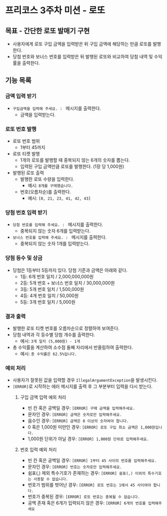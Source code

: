 # 프리코스 3주차 미션 - 로또

## 목표 - 간단한 로또 발매기 구현
- 사용자에게 로또 구입 금액을 입력받은 뒤 구입 금액에 해당하는 만큼 로또를 발행한다.
- 당첨 번호와 보너스 번호를 입력받은 뒤 발행된 로또와 비교하여 당첨 내역 및 수익률을 출력한다.

## 기능 목록

### 금액 입력 받기
- `구입금액을 입력해 주세요. : ` 메시지를 출력한다.
  - 금액을 입력받는다.

### 로또 번호 발행
- 로또 번호 범위
  - 1부터 45까지
- 로또 티켓 발행
  - 1개의 로또를 발행할 때 중복되지 않는 6개의 숫자를 뽑는다.
  - 입력된 구입 금액만큼 로또를 발행한다. (1장 당 1,000원)
- 발행된 로또 출력
  - 발행한 로또 수량을 입력한다.
    - 예시: `8개를 구매했습니다.`
  - 번호(오름차순)를 출력한다.
    - 예시: `[8, 21, 23, 41, 42, 43] `
  
### 당첨 번호 입력 받기
- `당첨 번호를 입력해 주세요. : ` 메시지를 출력한다.
  - 중복되지 않는 숫자 6개를 입력받는다.
- `보너스 번호를 입력해 주세요. : ` 메시지를 출력한다.
  - 중복되지 않는 숫자 1개를 입력받는다.

### 당첨 등수 및 상금
- 당첨은 1등부터 5등까지 있다. 당첨 기준과 금액은 아래와 같다.
  - 1등: 6개 번호 일치 / 2,000,000,000원
  - 2등: 5개 번호 + 보너스 번호 일치 / 30,000,000원
  - 3등: 5개 번호 일치 / 1,500,000원
  - 4등: 4개 번호 일치 / 50,000원
  - 5등: 3개 번호 일치 / 5,000원

### 결과 출력
- 발행한 로또 티켓 번호를 오름차순으로 정렬하여 보여준다.
- 당첨 내역과 각 등수별 당첨 개수를 출력한다.
  - 예시: `3개 일치 (5,000원) - 1개`
- 총 수익률을 계산하여 소수점 둘째 자리에서 반올림하여 출력한다.
  - 예시: `총 수익률은 62.5%입니다.`

### 예외 처리
- 사용자가 잘못된 값을 입력할 경우 `IllegalArgumentException`을 발생시킨다.
- `[ERROR]`로 시작하는 에러 메시지를 출력 후 그 부분부터 입력을 다시 받는다.
  1. 구입 금액 입력 예외 처리
     - 빈 칸 혹은 공백일 경우: `[ERROR] 구매 금액을 입력해주세요.`
     - 문자인 경우: `[ERROR] 금액은 숫자로만 입력해주세요.`
     - 음수인 경우: `[ERROR] 금액은 0 이상의 숫자여야 합니다.`
     - 0 혹은 1,000원 미만인 경우: `[ERROR] 로또 구입 최소 금액은 1,000원입니다.`
     - 1,000원 단위가 아닐 경우: `[ERROR] 1,000원 단위로 입력해주세요.` 
     
  2. 번호 입력 예외 처리
     - 빈 칸 혹은 공백일 경우: `[ERROR] 1부터 45 사이의 번호를 입력해주세요.` 
     - 문자인 경우: `[ERROR] 번호는 숫자로만 입력해주세요.`
     - 쉼표(,) 제외 특수기호가 존재하는 경우: `[ERROR] 쉼표(,) 이외의 특수기호는 사용할 수 없습니다.`
     - 번호가 범위를 벗어난 경우: `[ERROR] 로또 번호는 1에서 45 사이여야 합니다.`
     - 번호가 중복된 경우: `[ERROR] 로또 번호는 중복될 수 없습니다.`
     - 공백 존재 혹은 6개가 입력되지 않은 경우: `[ERROR] 6개의 번호를 입력해주세요`